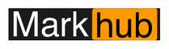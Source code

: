 <style>
    h1 { display :none !important }
    div.container-lg.markdown-body {
        padding: 0 !important;
        margin: 0 !important;
    }
</style>

<div class="header">
    <img src="markhub.png" />
</div>
<script>

</script>
